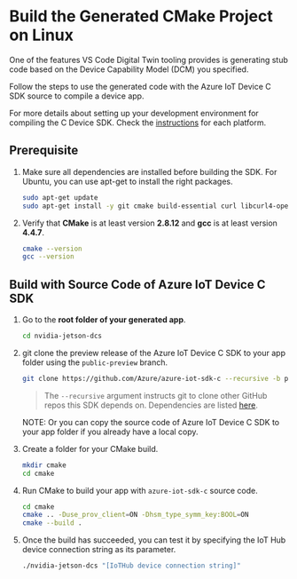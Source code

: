 # Build the Generated CMake Project on Linux

One of the features VS Code Digital Twin tooling provides is generating stub code based on the Device Capability Model (DCM) you specified.

Follow the steps to use the generated code with the Azure IoT Device C SDK source to compile a device app.

For more details about setting up your development environment for compiling the C Device SDK. Check the [instructions](https://github.com/Azure/azure-iot-sdk-c/blob/master/iothub_client/readme.md#compiling-the-c-device-sdk) for each platform.

## Prerequisite
1. Make sure all dependencies are installed before building the SDK. For Ubuntu, you can use apt-get to install the right packages.
    ```bash
    sudo apt-get update
    sudo apt-get install -y git cmake build-essential curl libcurl4-openssl-dev libssl-dev uuid-dev
    ```

1. Verify that **CMake** is at least version **2.8.12** and **gcc** is at least version **4.4.7**.
    ```bash
    cmake --version
    gcc --version
    ```

## Build with Source Code of Azure IoT Device C SDK
1. Go to the **root folder of your generated app**.
    ```bash
    cd nvidia-jetson-dcs
    ```

1. git clone the preview release of the Azure IoT Device C SDK to your app folder using the `public-preview` branch.
    ```bash
    git clone https://github.com/Azure/azure-iot-sdk-c --recursive -b public-preview
    ```
    > The `--recursive` argument instructs git to clone other GitHub repos this SDK depends on. Dependencies are listed [here](https://github.com/Azure/azure-iot-sdk-c/blob/master/.gitmodules).

    NOTE: Or you can copy the source code of Azure IoT Device C SDK to your app folder if you already have a local copy.

1. Create a folder for your CMake build.
    ```bash
    mkdir cmake
    cd cmake
    ```

1. Run CMake to build your app with `azure-iot-sdk-c` source code.
    ```bash
    cd cmake
    cmake .. -Duse_prov_client=ON -Dhsm_type_symm_key:BOOL=ON
    cmake --build .
    ```

1. Once the build has succeeded, you can test it by specifying the IoT Hub device connection string as its parameter.
    ```bash
    ./nvidia-jetson-dcs "[IoTHub device connection string]"
    ```
